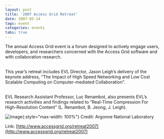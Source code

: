 ```yaml
---
layout: post
title: '2007 Access Grid Retreat'
date: 2007-05-14
tags: event
categories: events
tabs: true
---
```


The annual Access Grid event is a forum designed to actively engage users, developers, and researchers concerned with the Access Grid software and with collaboration research.<br><br>

This year&rsquo;s retreat includes EVL Director, Jason Leigh&rsquo;s delivery of the keynote address, &ldquo;The Impact of High Speed Networking and Low Cost Scalable Computing on Computer-mediated Collaboration&rdquo;.<br><br>

EVL Research Assistant Professor, Luc Renambot, also presents EVL&rsquo;s research activities and findings related to &ldquo;Real-Time Compression For High-Resolution Content&rdquo; (L. Renambot, B. Jeong, J. Leigh).

![image](https://www.evl.uic.edu/output/originals/accessgridlogo.png-srcw.jpg){:style="max-width: 100%"}
Credit: Argonne National Laboratory


Link: [http://www.accessgrid.org/retreat2007](http://www.accessgrid.org/retreat2007)
